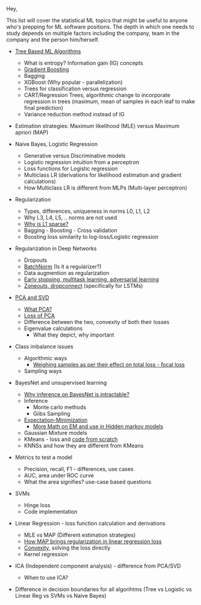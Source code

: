 Hey,

This list will cover the statistical ML topics that might be useful to anyone who's prepping for ML software positions. The depth in which one needs to study depends on multiple factors including the company, team in the company and the person him/herself.

* [Tree Based ML Algorithms](https://www.analyticsvidhya.com/blog/2016/04/tree-based-algorithms-complete-tutorial-scratch-in-python/)
 
    * What is entropy? Information gain (IG) concepts
    * [Gradient Boosting](https://en.wikipedia.org/wiki/Gradient_boosting) 
    * Bagging 
    * XGBoost (Why popular - parallelization)
    * Trees for classification versus regression
    * CART/Regression Trees, algorithmic change to incorporate regression in trees (maximum, mean of samples in each leaf to make final prediction)
    * Variance reduction method instead of IG

* Estimation strategies: Maximum likelihood (MLE) versus Maximum apriori (MAP)

* Naive Bayes, Logistic Regression
    * Generative versus Discriminative models
    * Logistic regression intuition from a perceptron
    * Loss functions for Logistic regression
    * Multiclass LR (derivations for likelihood estimation and gradient calculations)
    * How Multiclass LR is different from MLPs (Multi-layer perceptron)

* Regularization
    * Types, differences, uniqueness in norms L0, L1, L2 
    * Why L3, L4, L5, .. norms are not used
    * [Why is L1 sparse?](https://stats.stackexchange.com/questions/45643/why-l1-norm-for-sparse-models)
    * Bagging - Boosting - Cross validation
    * Boosting loss similarity to log-loss/Logistic regression

* Regularization in Deep Networks
    * Dropouts
    * [BatchNorm](https://www.quora.com/Is-there-a-theory-for-why-batch-normalization-has-a-regularizing-effect) (Is it a regularizer?)
    * Data augmention as regularization
    * [Early stopping, multitask learning, adversarial learning](https://towardsdatascience.com/regularization-techniques-for-neural-networks-e55f295f2866)
    * [Zoneouts, dropconnect](https://medium.com/@bingobee01/a-review-of-dropout-as-applied-to-rnns-72e79ecd5b7b) (specifically for LSTMs)

* [PCA and SVD](https://stats.stackexchange.com/questions/134282/relationship-between-svd-and-pca-how-to-use-svd-to-perform-pca)
    * [What PCA?](https://towardsdatascience.com/a-one-stop-shop-for-principal-component-analysis-5582fb7e0a9c)
    * [Loss of PCA](http://alexhwilliams.info/itsneuronalblog/2016/03/27/pca/)
    * Difference between the two, convexity of both their losses
    * Eigenvalue calculations
        * What they depict, why important
    
* Class imbalance issues
    * Algorithmic ways
        * [Weighing samples as per their effect on total loss - focal loss](https://medium.com/analytics-vidhya/how-focal-loss-fixes-the-class-imbalance-problem-in-object-detection-3d2e1c4da8d7)
    * Sampling ways 

* BayesNet and unsupervised learning
    * [Why inference on BayesNet is intractable?](https://www.quora.com/Why-is-exact-inference-in-a-bayesian-network-intractable)
    * Inference
        * Monte carlo methods
        * Giibs Sampling
    * [Expectation-Minimization](http://cs229.stanford.edu/notes/cs229-notes7b.pdf)
        * [More Math on EM and use in Hidden markov models](http://www.cs.cmu.edu/~aarti/Class/10701/readings/gentle_tut_HMM.pdf)
    * Gaussian Mixture models
    * KMeans - loss and [code from scratch](http://www.datasciencecourse.org/notes/unsupervised/)
    * KNNSs and how they are different from KMeans

* Metrics to test a model
    * Precision, recall, F1 - differences, use cases
    * AUC, area under ROC curve
    * What the area signifies? use-case based questions

* SVMs
    * Hinge loss
    * Code implementation

* Linear Regression - loss function calculation and derivations
    * MLE vs MAP (Different estimation strategies)
    * [How MAP brings regularization in linear regression loss](https://math.stackexchange.com/questions/2917109/map-solution-for-linear-regression-what-is-a-gaussian-prior)
    * [Convexity](https://stats.stackexchange.com/questions/160179/do-we-need-gradient-descent-to-find-the-coefficients-of-a-linear-regression-mode/164164%23164164), solving the loss directly 
    * Kernel regression

* ICA (Independent component analysis) - difference from PCA/SVD
    * When to use ICA?

* Difference in decision boundaries for all algorihtms (Tree vs Logistic vs Linear Reg vs SVMs vs Naive Bayes)









    